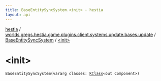 ```yaml
---
title: BaseEntitySyncSystem.<init> - hestia
layout: api
---
```


<div class='api-docs-breadcrumbs'><a href="../../index.html">hestia</a> / <a href="../index.html">worlds.gregs.hestia.game.plugins.client.systems.update.bases.update</a> / <a href="index.html">BaseEntitySyncSystem</a> / <a href="./-init-.html">&lt;init&gt;</a></div>

# &lt;init&gt;

<div class="signature"><code><span class="identifier">BaseEntitySyncSystem</span><span class="symbol">(</span><span class="keyword">vararg</span> <span class="parameterName" id="worlds.gregs.hestia.game.plugins.client.systems.update.bases.update.BaseEntitySyncSystem$<init>(kotlin.Array((kotlin.reflect.KClass((com.artemis.Component)))))/classes">classes</span><span class="symbol">:</span>&nbsp;<a href="https://kotlinlang.org/api/latest/jvm/stdlib/kotlin.reflect/-k-class/index.html"><span class="identifier">KClass</span></a><span class="symbol">&lt;</span><span class="keyword">out</span>&nbsp;<span class="identifier">Component</span><span class="symbol">&gt;</span><span class="symbol">)</span></code></div>
